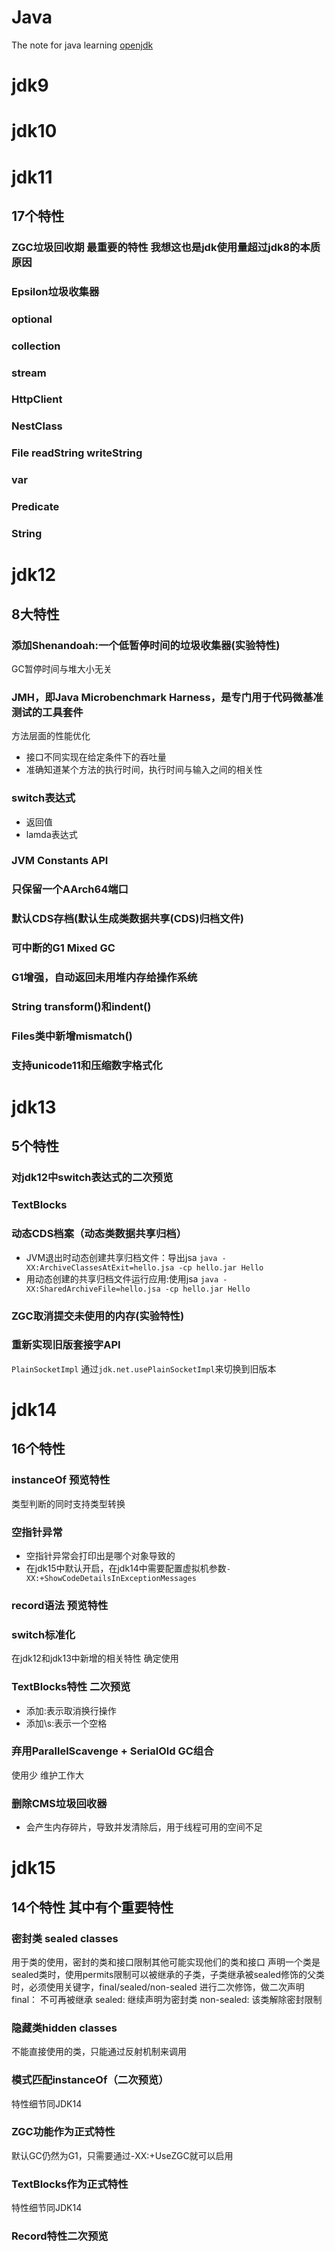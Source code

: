 # Java
The note for java learning
[openjdk](https://openjdk.org/projects/jdk/10/)
# jdk9
# jdk10
# jdk11
## 17个特性
### ZGC垃圾回收期 最重要的特性 我想这也是jdk使用量超过jdk8的本质原因
### Epsilon垃圾收集器
### optional
### collection
### stream
### HttpClient
### NestClass
### File readString writeString
### var
### Predicate
### String

# jdk12
## 8大特性
### 添加Shenandoah:一个低暂停时间的垃圾收集器(实验特性)
  GC暂停时间与堆大小无关
### JMH，即Java Microbenchmark Harness，是专门用于代码微基准测试的工具套件
  方法层面的性能优化
  * 接口不同实现在给定条件下的吞吐量
  * 准确知道某个方法的执行时间，执行时间与输入之间的相关性
### switch表达式
  * 返回值
  * lamda表达式
### JVM Constants API
### 只保留一个AArch64端口
### 默认CDS存档(默认生成类数据共享(CDS)归档文件)
### 可中断的G1 Mixed GC
### G1增强，自动返回未用堆内存给操作系统
### String transform()和indent()
### Files类中新增mismatch()
### 支持unicode11和压缩数字格式化

# jdk13
## 5个特性 
### 对jdk12中switch表达式的二次预览
### TextBlocks
### 动态CDS档案（动态类数据共享归档）
* JVM退出时动态创建共享归档文件：导出jsa
  `java -XX:ArchiveClassesAtExit=hello.jsa -cp hello.jar Hello`
*  用动态创建的共享归档文件运行应用:使用jsa
  `java -XX:SharedArchiveFile=hello.jsa -cp hello.jar Hello`
### ZGC取消提交未使用的内存(实验特性)
### 重新实现旧版套接字API
  `PlainSocketImpl` 通过`jdk.net.usePlainSocketImpl`来切换到旧版本

# jdk14
## 16个特性
### instanceOf 预览特性
类型判断的同时支持类型转换
### 空指针异常
* 空指针异常会打印出是哪个对象导致的
* 在jdk15中默认开启，在jdk14中需要配置虚拟机参数`-XX:+ShowCodeDetailsInExceptionMessages`
### record语法 预览特性
### switch标准化
在jdk12和jdk13中新增的相关特性 确定使用
### TextBlocks特性 二次预览
  * 添加\:表示取消换行操作
  * 添加\s:表示一个空格
### 弃用ParallelScavenge + SerialOld GC组合
使用少 维护工作大
### 删除CMS垃圾回收器
  * 会产生内存碎片，导致并发清除后，用于线程可用的空间不足

# jdk15
## 14个特性 其中有个重要特性
### 密封类 sealed classes
用于类的使用，密封的类和接口限制其他可能实现他们的类和接口
声明一个类是sealed类时，使用permits限制可以被继承的子类，子类继承被sealed修饰的父类时，必须使用关键字，final/sealed/non-sealed
进行二次修饰，做二次声明
final： 不可再被继承
sealed: 继续声明为密封类
non-sealed: 该类解除密封限制
### 隐藏类hidden classes
不能直接使用的类，只能通过反射机制来调用
### 模式匹配instanceOf（二次预览）
特性细节同JDK14
### ZGC功能作为正式特性
默认GC仍然为G1，只需要通过-XX:+UseZGC就可以启用
### TextBlocks作为正式特性
特性细节同JDK14
### Record特性二次预览